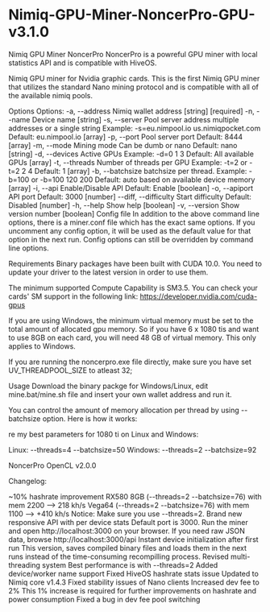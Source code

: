# Nimiq-GPU-Miner-NoncerPro-GPU-v3.1.0
Nimiq GPU Miner NoncerPro NoncerPro is a powreful GPU miner with local statistics API and is compatible with HiveOS.

Nimiq GPU miner for Nvidia graphic cards.
This is the first Nimiq GPU miner that utilizes the standard Nano mining protocol and is compatible with all of the available nimiq pools.

Options
  Options:
  -a, --address         Nimiq wallet address                 [string] [required]
  -n, --name            Device name                                     [string]
  -s, --server          Pool server address
                        multiple addresses or a single string
                        Example: -s=eu.nimpool.io us.nimiqpocket.com
                        Default: eu.nimpool.io                           [array]
  -p, --port            Pool server port
                        Default: 8444                                    [array]
  -m, --mode            Mining mode
                        Can be dumb or nano
                        Default: nano                                   [string]
  -d, --devices         Active GPUs
                        Example: -d=0 1 3
                        Default: All available GPUs                      [array]
  -t, --threads         Number of threads per GPU
                        Example: -t=2 or -t=2 2 4
                        Default: 1                                       [array]
  -b, --batchsize       batchsize per thread.
                        Example: -b=100 or -b=100 120 200
                        Default: auto based on available device memory   [array]
  -i, --api             Enable/Disable API
                        Default: Enable                                [boolean]
  -o, --apiport         API port
                        Default: 3000                                   [number]
  --diff, --difficulty  Start difficulty
                        Default: Disabled                               [number]
  -h, --help            Show help                                      [boolean]
  -v, --version         Show version number                            [boolean]
Config file
In addition to the above command line options, there is a miner.conf file which has the exact same options. If you uncomment any config option, it will be used as the default value for that option in the next run. Config options can still be overridden by command line options.

Requirements
Binary packages have been built with CUDA 10.0. You need to update your driver to the latest version in order to use them.

The minimum supported Compute Capability is SM3.5. You can check your cards' SM support in the following link: https://developer.nvidia.com/cuda-gpus

If you are using Windows, the minimum virtual memory must be set to the total amount of allocated gpu memory. So if you have 6 x 1080 tis and want to use 8GB on each card, you will need 48 GB of virtual memory. This only applies to Windows.

If you are running the noncerpro.exe file directly, make sure you have set UV_THREADPOOL_SIZE to atleast 32;

Usage
Download the binary packge for Windows/Linux, edit mine.bat/mine.sh file and insert your own wallet address and run it.

You can control the amount of memory allocation per thread by using --batchsize option. Here is how it works:

re my best parameters for 1080 ti on Linux and Windows:

Linux: --threads=4 --batchsize=50
Windows: --threads=2 --batchsize=92

NoncerPro OpenCL v2.0.0

Changelog:

~10% hashrate improvement
RX580 8GB (--threads=2 --batchsize=76) with mem 2200 --> 218 kh/s
Vega64 (--threads=2 --batchsize=76) with mem 1100 --> +410 kh/s
Notice: Make sure you use --threads=2.
Brand new responsive API with per device stats
Default port is 3000. Run the miner and open http://localhost:3000 on your browser.
If you need raw JSON data, browse http://localhost:3000/api
Instant device initialization after first run
This version, saves compiled binary files and loads them in the next runs instead of the time-consuming recompilling process.
Revised multi-threading system
Best performance is with --threads=2
Added device/worker name support
Fixed HiveOS hashrate stats issue
Updated to Nimiq core v1.4.3
Fixed stability issues of Nano clients
Increased dev fee to 2%
This 1% increase is required for further improvements on hashrate and power consumption
Fixed a bug in dev fee pool switching
